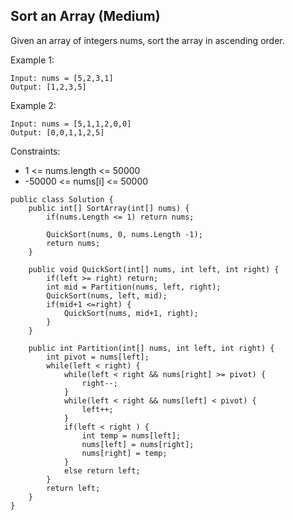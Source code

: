 ## Sort an Array (Medium)

Given an array of integers nums, sort the array in ascending order.

 

Example 1:
```
Input: nums = [5,2,3,1]
Output: [1,2,3,5]
```
Example 2:
```
Input: nums = [5,1,1,2,0,0]
Output: [0,0,1,1,2,5]
 ```

Constraints:

* 1 <= nums.length <= 50000
* -50000 <= nums[i] <= 50000

```
public class Solution {
    public int[] SortArray(int[] nums) {
        if(nums.Length <= 1) return nums;
        
        QuickSort(nums, 0, nums.Length -1);
        return nums;
    }
    
    public void QuickSort(int[] nums, int left, int right) {
        if(left >= right) return;
        int mid = Partition(nums, left, right);
        QuickSort(nums, left, mid);
        if(mid+1 <=right) {
            QuickSort(nums, mid+1, right);
        }
    }
    
    public int Partition(int[] nums, int left, int right) {
        int pivot = nums[left];
        while(left < right) {
            while(left < right && nums[right] >= pivot) {
                right--;
            }
            while(left < right && nums[left] < pivot) {
                left++;
            }
            if(left < right ) {
                int temp = nums[left];
                nums[left] = nums[right];
                nums[right] = temp;
            }
            else return left;
        }
        return left;
    }
}
```
